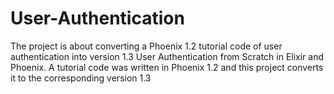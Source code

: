 # User-Authentication
The project is about converting a Phoenix 1.2 tutorial code of user authentication into version 1.3 
User Authentication from Scratch in Elixir and Phoenix. A tutorial code was written in Phoenix 1.2 and this project converts it to the corresponding version 1.3
